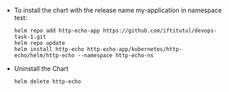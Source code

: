 - To install the chart with the release name my-application in namespace test:

  ```
  helm repo add http-echo-app https://github.com/iftitutul/devops-task-1.git
  helm repo update
  helm install http-echo http-echo-app/kubernetes/http-echo/helm/http-echo --namespace http-echo-ns
  ```

- Uninstall the Chart

  `helm delete http-echo`
